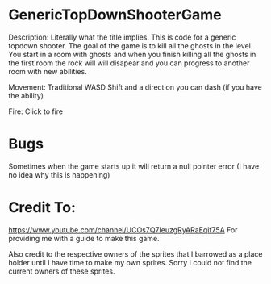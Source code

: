 # GenericTopDownShooterGame
Description:
Literally what the title implies. This is code for a generic topdown shooter. The goal of the game is to kill all the ghosts in the level. You start in a room with ghosts and when you finish killing all the ghosts in the first room the rock will will disapear and you can progress to another room with new abilities.

Movement:
Traditional WASD
Shift and a direction you can dash (if you have the ability)

Fire:
Click to fire

# Bugs
Sometimes when the game starts up it will return a null pointer error (I have no idea why this is happening)

# Credit To:
https://www.youtube.com/channel/UCOs7Q7IeuzgRyARaEqif75A
For providing me with a guide to make this game. 

Also credit to the respective owners of the sprites that I barrowed as a place holder until I have time to make my own sprites. Sorry I could not find the current owners of these sprites.



